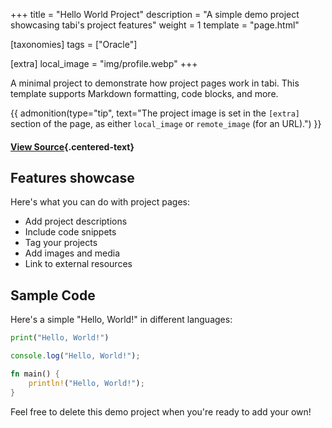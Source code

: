 +++
title = "Hello World Project"
description = "A simple demo project showcasing tabi's project features"
weight = 1
template = "page.html"

[taxonomies]
tags = ["Oracle"]

[extra]
local_image = "img/profile.webp"
+++

A minimal project to demonstrate how project pages work in tabi. This template supports Markdown formatting, code blocks, and more.

{{ admonition(type="tip", text="The project image is set in the `[extra]` section of the page, as either `local_image` or `remote_image` (for an URL).") }}

#### [View Source](https://github.com/welpo/tabi-start){.centered-text}

## Features showcase

Here's what you can do with project pages:

- Add project descriptions
- Include code snippets
- Tag your projects
- Add images and media
- Link to external resources

## Sample Code

Here's a simple "Hello, World!" in different languages:

```python
print("Hello, World!")
```

```javascript
console.log("Hello, World!");
```

```rust
fn main() {
    println!("Hello, World!");
}
```

Feel free to delete this demo project when you're ready to add your own!
